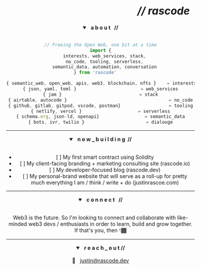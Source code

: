 <header>
	<h1 align="right"><em>// rascode</em> &nbsp;</h1>
<header>

<section class="about">
	<details open>
		<summary> <strong> &nbsp; a b o u t &nbsp; // </strong></summary>
	<br/>
	
```js
// Freeing the Open Web, one bit at a time
import {
	interests, web_services, stack, 
	no_code, tooling, serverless, 
	semantic_data, automation, conversation 
} from 'rascode'	

{ semantic_web, open_web, apis, web3, blockchain, nfts } 	= interests
{ json, yaml, toml }						= web_services
{ jam }								= stack
{ airtable, autocode }                                    	= no_code
{ github, gitlab, gitpod, vscode, postman}                	= tooling
{ netlify, vercel }						= serverless
{ schema.org, json-ld, openapi}					= semantic_data
{ bots, ivr, twilio }						= dialouge
```
</details>
</section><!-- end about section-->

<hr>
	
<section class="building">
  <details open>
	  <summary><strong> &nbsp; n o w _ b u i l d i n g &nbsp;//</strong> </summary>
    	<br/>
    <ul>
		<li>[ ] My first smart contract using Solidity</li>
      	<li>[ ] My client-facing branding + marketing consulting site (rascode.io)</li>
      	<li>[ ] My developer-focused blog (rascode.dev)</li>
      	<li>[ ] My personal-brand website that will serve as a roll-up for pretty much everything I am / think / write + do (justinrascoe.com)</li>
    </ul>
  </details>
</section> <!-- end building section-->
	
<hr>
	
<section class="collab">
	<details open>
		<summary><strong> &nbsp;  c o n n e c t &nbsp; //</strong> </summary>
		<br/>
		<p>Web3 is the future.  So I'm looking to connect and collaborate with like-minded web3 devs / enthusiasts in order to learn, build and grow together.  If that's you, then 👇🏾 </p>
	</details>
</section><!--end collab section-->
	
<hr>

<section class="contact">
	<details open>
  		<summary><strong> &nbsp; r e a c h _ o u t // </strong></summary>
  		<br/>
  		📧 &nbsp; <a href="mailto:justin@rascode.dev?subject=Github Collab">justin@rascode.dev</a>
		</details>
</section><!--end contact-->

